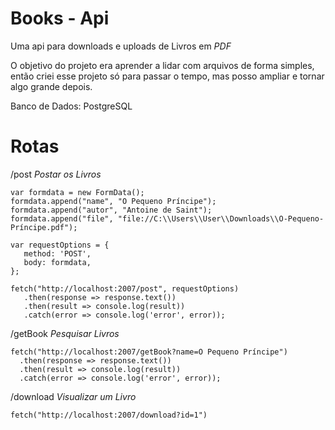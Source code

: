 # Books - Api

Uma api para downloads e uploads de Livros em *PDF*

O objetivo do projeto era aprender a lidar com arquivos de forma simples, então criei esse projeto só para passar o tempo, mas posso ampliar e tornar algo grande depois.

Banco de Dados: PostgreSQL

# Rotas

  /post *Postar os Livros*
  
    var formdata = new FormData();
    formdata.append("name", "O Pequeno Príncipe");
    formdata.append("autor", "Antoine de Saint");
    formdata.append("file", "file://C:\\Users\\User\\Downloads\\O-Pequeno-Príncipe.pdf");
    
    var requestOptions = {
       method: 'POST',
       body: formdata,
    };
    
    fetch("http://localhost:2007/post", requestOptions)
       .then(response => response.text())
       .then(result => console.log(result))
       .catch(error => console.log('error', error));

  /getBook *Pesquisar Livros*

    fetch("http://localhost:2007/getBook?name=O Pequeno Príncipe")
      .then(response => response.text())
      .then(result => console.log(result))
      .catch(error => console.log('error', error));

  /download *Visualizar um Livro*

    fetch("http://localhost:2007/download?id=1")

    
